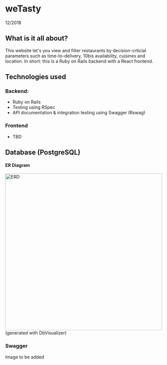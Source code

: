 # weTasty
12/2018

## What is it all about?
This website let's you view and filter restaurants by decision-crticial parameters such as time-to-delivery, 10bis availability, cuisines and location. In short: this is a Ruby on Rails backend with a React frontend.

## Technologies used
### Backend:
- Ruby on Rails
- Testing using RSpec
- API documentation & integration testing using Swagger (Rswag)

### Frontend
- TBD

## Database (PostgreSQL)

#### ER Diagram
<img src="https://camo.githubusercontent.com/a83c163148b3f94b770d42698e50324dc8f34b1a/68747470733a2f2f692e6962622e636f2f576e6b795830472f44622d56697375616c697a65722d467265652d31302d302d31362d6c6f63616c2d6261636b656e642d646576656c6f706d656e742e706e67" alt="ERD" data-canonical-src="https://i.ibb.co/WnkyX0G/Db-Visualizer-Free-10-0-16-local-backend-development.png" height="500">
(generated with DbVisualizer)

### Swagger
Image to be added

